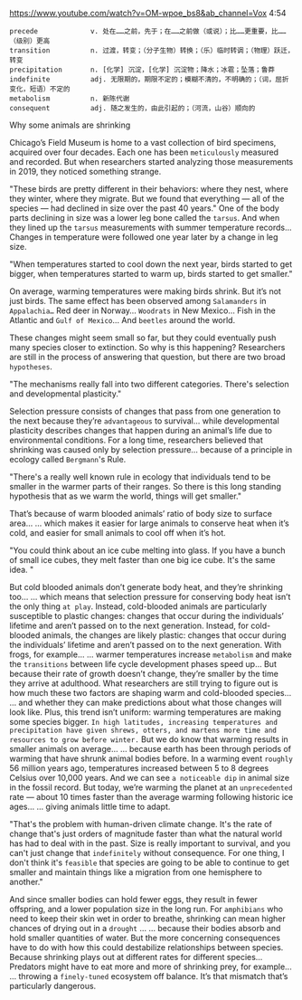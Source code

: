 https://www.youtube.com/watch?v=OM-wpoe_bs8&ab_channel=Vox 
4:54
``` 
precede             v. 处在……之前，先于；在……之前做（或说）；比……更重要，比……（级别）更高  
transition          n. 过渡，转变；（分子生物）转换；（乐）临时转调；（物理）跃迁，转变  
precipitation       n. [化学] 沉淀，[化学] 沉淀物；降水；冰雹；坠落；鲁莽
indefinite          adj. 无限期的，期限不定的；模糊不清的，不明确的；（词，屈折变化，短语）不定的
metabolism          n. 新陈代谢  
consequent          adj. 随之发生的，由此引起的；（河流，山谷）顺向的
```

Why some animals are shrinking 

Chicago’s Field Museum is home to a vast collection of bird specimens, acquired over four decades. Each one has been `meticulously` measured and recorded. But when researchers started analyzing those measurements in 2019, they noticed something strange. 

"These birds are pretty different in their behaviors: where they nest, where they winter, where they migrate. But we found that everything — all of the species — had declined in size over the past 40 years." One of the body parts declining in size was a lower leg bone called the `tarsus`. And when they lined up the `tarsus` measurements with summer temperature records… Changes in temperature were followed one year later by a change in leg size. 

"When temperatures started to cool down the next year, birds started to get bigger, when temperatures started to warm up, birds started to get smaller." 

On average, warming temperatures were making birds shrink. But it’s not just birds. The same effect has been observed among `Salamanders` in `Appalachia…` Red deer in Norway… `Woodrats` in New Mexico… Fish in the Atlantic and `Gulf of Mexico`… And `beetles` around the world. 

These changes might seem small so far, but they could eventually push many species closer to extinction. So why is this happening? Researchers are still in the process of answering that question, but there are two broad `hypotheses`. 

"The mechanisms really fall into two different categories. There's selection and developmental plasticity." 

Selection pressure consists of changes that pass from one generation to the next because they’re `advantageous` to survival... while developmental plasticity describes changes that happen during an animal’s life due to environmental conditions. For a long time, researchers believed that shrinking was caused only by selection pressure… because of a principle in ecology called `Bergmann`'s Rule. 

"There's a really well known rule in ecology that individuals tend to be smaller in the warmer parts of their ranges. So there is this long standing hypothesis that as we warm the world, things will get smaller." 

That’s because of warm blooded animals’ ratio of body size to surface area… … which makes it easier for large animals to conserve heat when it’s cold, and easier for small animals to cool off when it’s hot. 

"You could think about an ice cube melting into glass. If you have a bunch of small ice cubes, they melt faster than one big ice cube. It's the same idea. "

But cold blooded animals don’t generate body heat, and they’re shrinking too… … which means that selection pressure for conserving body heat isn’t the only thing `at play`. Instead, cold-blooded animals are particularly susceptible to plastic changes: changes that occur during the individuals’ lifetime and aren’t passed on to the next generation. Instead, for cold-blooded animals, the changes are likely plastic: changes that occur during the individuals’ lifetime and aren’t passed on to the next generation. With frogs, for example… … warmer temperatures increase `metabolism` and make the `transitions` between life cycle development phases speed up… But because their rate of growth doesn’t change, they’re smaller by the time they arrive at adulthood. What researchers are still trying to figure out is how much these two factors are shaping warm and cold-blooded species… … and whether they can make predictions about what those changes will look like. Plus, this trend isn’t uniform: warming temperatures are making some species bigger. `In high latitudes, increasing temperatures and precipitation have given shrews, otters, and martens more time and resources to grow before winter.` But we do know that warming results in smaller animals on average… … because earth has been through periods of warming that have shrunk animal bodies before. In a warming event `roughly` 56 million years ago, temperatures increased between 5 to 8 degrees Celsius over 10,000 years. And we can see `a noticeable dip` in animal size in the fossil record. But today, we’re warming the planet at an `unprecedented` rate — about 10 times faster than the average warming following historic ice ages… … giving animals little time to adapt. 

"That's the problem with human-driven climate change. It's the rate of change that's just orders of magnitude faster than what the natural world has had to deal with in the past. Size is really important to survival, and you can't just change that `indefinitely` without consequence. For one thing, I don't think it's `feasible` that species are going to be able to continue to get smaller and maintain things like a migration from one hemisphere to another." 

And since smaller bodies can hold fewer eggs, they result in fewer offspring, and a lower population size in the long run. For `amphibians` who need to keep their skin wet in order to breathe, shrinking can mean higher chances of drying out in a `drought` … … because their bodies absorb and hold smaller quantities of water. But the more concerning consequences have to do with how this could destabilize relationships between species. Because shrinking plays out at different rates for different species… Predators might have to eat more and more of shrinking prey, for example... … throwing a `finely-tuned` ecosystem off balance. It’s that mismatch that’s particularly dangerous. 